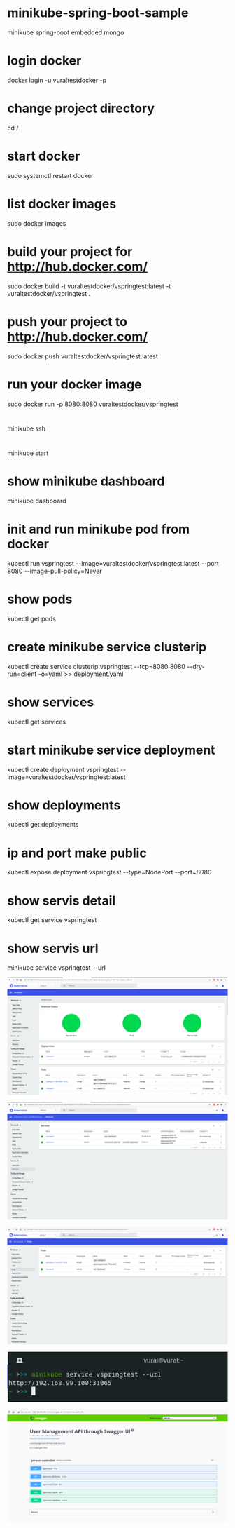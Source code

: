 # minikube-spring-boot-sample
minikube spring-boot embedded mongo
 
# login docker
docker login -u vuraltestdocker -p <password> 
# change project directory
cd /<spring-boot-project-path>
# start docker    
sudo systemctl restart docker
# list docker images    
sudo docker images
# build your project for http://hub.docker.com/    
sudo docker build -t vuraltestdocker/vspringtest:latest -t vuraltestdocker/vspringtest .                 
# push your project to http://hub.docker.com/
sudo docker push vuraltestdocker/vspringtest:latest
# run your docker image
sudo docker run -p 8080:8080 vuraltestdocker/vspringtest                                                 

#
minikube ssh                                                                                              
#
minikube start
# show minikube dashboard
minikube dashboard                                                                                       

# init and run minikube pod from docker
kubectl run vspringtest --image=vuraltestdocker/vspringtest:latest --port 8080 --image-pull-policy=Never 
# show pods
kubectl get pods                                                                                         
# create minikube service clusterip
kubectl create service clusterip vspringtest --tcp=8080:8080 --dry-run=client -o=yaml >> deployment.yaml 
# show services
kubectl get services  
# start minikube service deployment
kubectl create deployment vspringtest --image=vuraltestdocker/vspringtest:latest
# show deployments
kubectl get deployments  
# ip and port make public
kubectl expose deployment vspringtest --type=NodePort --port=8080
# show servis detail
kubectl get service vspringtest
# show servis url
minikube service vspringtest --url                                                                       

    
![alt text](https://github.com/vuraltamer/minikube-spring-boot-sample/blob/main/images/vt_minikube_1.png)    
    
![alt text](https://github.com/vuraltamer/minikube-spring-boot-sample/blob/main/images/vt_minikube_2.png)

![alt text](https://github.com/vuraltamer/minikube-spring-boot-sample/blob/main/images/vt_minikube_3.png)

![alt text](https://github.com/vuraltamer/minikube-spring-boot-sample/blob/main/images/vt_minikube_4.png)
  
![alt text](https://github.com/vuraltamer/minikube-spring-boot-sample/blob/main/images/vt_minikube_5.png)
